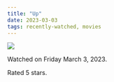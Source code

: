 ```yaml
---
title: "Up"
date: 2023-03-03
tags: recently-watched, movies
---
```


<div class="letterboxd-movie-data-content">
   <p><img src="https://a.ltrbxd.com/resized/film-poster/4/3/3/0/2/43302-up-0-600-0-900-crop.jpg?v=eac6a19a4c"/></p> <p>Watched on Friday March 3, 2023.</p> 
  <p>Rated 5 stars.<p>
  <div class="float-clear"></div>
</div>